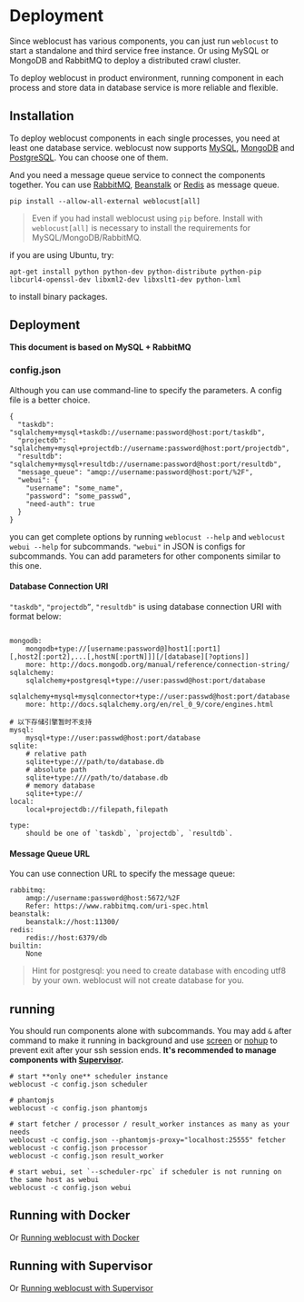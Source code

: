 Deployment
===========

Since weblocust has various components, you can just run `weblocust` to start a standalone and third service free instance. Or using MySQL or MongoDB and RabbitMQ to deploy a distributed crawl cluster.

To deploy weblocust in product environment, running component in each process and store data in database service is more reliable and flexible.

Installation
------------

To deploy weblocust components in each single processes, you need at least one database service. weblocust now supports [MySQL](http://www.mysql.com/), [MongoDB](http://www.mongodb.org/) and [PostgreSQL](http://www.postgresql.org/). You can choose one of them.

And you need a message queue service to connect the components together. You can use [RabbitMQ](http://www.rabbitmq.com/), [Beanstalk](http://kr.github.io/beanstalkd/) or [Redis](http://redis.io/) as message queue.

`pip install --allow-all-external weblocust[all]`

> Even if you had install weblocust using `pip` before. Install with `weblocust[all]` is necessary to install the requirements for MySQL/MongoDB/RabbitMQ.

if you are using Ubuntu, try:
```
apt-get install python python-dev python-distribute python-pip libcurl4-openssl-dev libxml2-dev libxslt1-dev python-lxml
```
to install binary packages.

Deployment
----------

**This document is based on MySQL + RabbitMQ**

### config.json

Although you can use command-line to specify the parameters. A config file is a better choice.

```
{
  "taskdb": "sqlalchemy+mysql+taskdb://username:password@host:port/taskdb",
  "projectdb": "sqlalchemy+mysql+projectdb://username:password@host:port/projectdb",
  "resultdb": "sqlalchemy+mysql+resultdb://username:password@host:port/resultdb",
  "message_queue": "amqp://username:password@host:port/%2F",
  "webui": {
    "username": "some_name",
    "password": "some_passwd",
    "need-auth": true
  }
}
```

you can get complete options by running `weblocust --help` and `weblocust webui --help` for subcommands. `"webui"` in JSON  is configs for subcommands. You can add parameters for other components similar to this one.

#### Database Connection URI
`"taskdb"`, `"projectdb”`, `"resultdb"` is using database connection URI with format below:

```

mongodb:
    mongodb+type://[username:password@]host1[:port1][,host2[:port2],...[,hostN[:portN]]][/[database][?options]]
    more: http://docs.mongodb.org/manual/reference/connection-string/
sqlalchemy:
    sqlalchemy+postgresql+type://user:passwd@host:port/database
    sqlalchemy+mysql+mysqlconnector+type://user:passwd@host:port/database
    more: http://docs.sqlalchemy.org/en/rel_0_9/core/engines.html

# 以下存储引擎暂时不支持
mysql:
    mysql+type://user:passwd@host:port/database
sqlite:
    # relative path
    sqlite+type:///path/to/database.db
    # absolute path
    sqlite+type:////path/to/database.db
    # memory database
    sqlite+type://
local:
    local+projectdb://filepath,filepath
    
type:
    should be one of `taskdb`, `projectdb`, `resultdb`.
```

#### Message Queue URL
You can use connection URL to specify the message queue:

```
rabbitmq:
    amqp://username:password@host:5672/%2F
    Refer: https://www.rabbitmq.com/uri-spec.html
beanstalk:
    beanstalk://host:11300/
redis:
    redis://host:6379/db
builtin:
    None
```

> Hint for postgresql: you need to create database with encoding utf8 by your own. weblocust will not create database for you.

running
-------

You should run components alone with subcommands. You may add `&` after command to make it running in background and use [screen](http://linux.die.net/man/1/screen) or [nohup](http://linux.die.net/man/1/nohup) to prevent exit after your ssh session ends. **It's recommended to manage components with [Supervisor](http://supervisord.org/).**

```
# start **only one** scheduler instance
weblocust -c config.json scheduler

# phantomjs
weblocust -c config.json phantomjs

# start fetcher / processor / result_worker instances as many as your needs
weblocust -c config.json --phantomjs-proxy="localhost:25555" fetcher
weblocust -c config.json processor
weblocust -c config.json result_worker

# start webui, set `--scheduler-rpc` if scheduler is not running on the same host as webui
weblocust -c config.json webui
```

Running with Docker
-------------------
Or [Running weblocust with Docker](Running-weblocust-with-Docker)

Running with Supervisor
-------------------
Or [Running weblocust with Supervisor](Running-weblocust-with-Supervisor)


